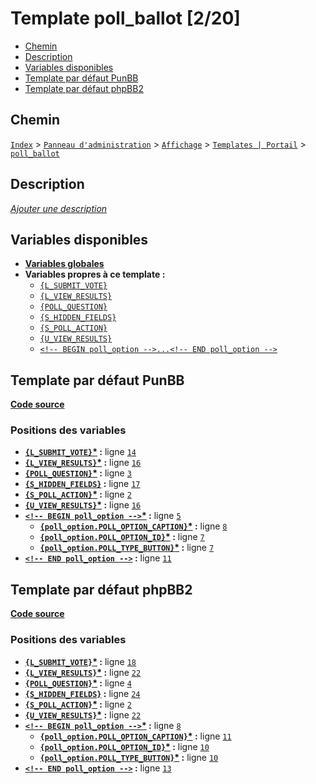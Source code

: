 # Template poll_ballot [2/20]
* [Chemin](#chemin)
* [Description](#description)
* [Variables disponibles](#variables-disponibles)
* [Template par défaut PunBB](#template-par-dfaut-punbb)
* [Template par défaut phpBB2](#template-par-dfaut-phpbb2)

## Chemin
[`Index`](http://votre-forum.appspot.com/#/admin/,&part=themes,&mode=portal&sub=templates,?mode=edit_portal&part=themes&sub=templates&t=908) > [`Panneau d'administration`](http://votre-forum.appspot.com/admin/#&part=themes,&mode=portal&sub=templates,?mode=edit_portal&part=themes&sub=templates&t=908) > [`Affichage`](http://votre-forum.appspot.com/admin/?part=themes#&mode=portal&sub=templates,?mode=edit_portal&part=themes&sub=templates&t=908) > [`Templates | Portail`](http://votre-forum.appspot.com/admin/?mode=portal&part=themes&sub=templates#?mode=edit_portal&part=themes&sub=templates&t=908) > [`poll_ballot`](http://votre-forum.appspot.com/admin/?mode=edit_portal&part=themes&sub=templates&t=908)

## Description
[*Ajouter une description*](https://fa-tvars.appspot.com/tpl/poll_ballot)

## Variables disponibles
* [__Variables globales__](../../variables_globales.md#readme)
* __Variables propres à ce template :__
    * [`{L_SUBMIT_VOTE}`](https://github.com/Etana/template/blob/master/var/L_SUBMIT_VOTE.md#readme)
    * [`{L_VIEW_RESULTS}`](https://github.com/Etana/template/blob/master/var/L_VIEW_RESULTS.md#readme)
    * [`{POLL_QUESTION}`](https://github.com/Etana/template/blob/master/var/POLL_QUESTION.md#readme)
    * [`{S_HIDDEN_FIELDS}`](https://github.com/Etana/template/blob/master/var/S_HIDDEN_FIELDS.md#readme)
    * [`{S_POLL_ACTION}`](https://github.com/Etana/template/blob/master/var/S_POLL_ACTION.md#readme)
    * [`{U_VIEW_RESULTS}`](https://github.com/Etana/template/blob/master/var/U_VIEW_RESULTS.md#readme)
    * [`<!-- BEGIN poll_option -->...<!-- END poll_option -->`](https://github.com/Etana/template/blob/master/var/poll_option.md#readme)

## Template par défaut PunBB

[__Code source__](../src/punbb/poll_ballot.tpl#files)

### Positions des variables 

* __[`{L_SUBMIT_VOTE}`](https://github.com/Etana/template/blob/master/var/L_SUBMIT_VOTE.md#readme)<a href="https://fa-tvars.appspot.com/var/L_SUBMIT_VOTE">*</a> :__ ligne [`14`](../src/punbb/poll_ballot.tpl#L14)
* __[`{L_VIEW_RESULTS}`](https://github.com/Etana/template/blob/master/var/L_VIEW_RESULTS.md#readme)<a href="https://fa-tvars.appspot.com/var/L_VIEW_RESULTS">*</a> :__ ligne [`16`](../src/punbb/poll_ballot.tpl#L16)
* __[`{POLL_QUESTION}`](https://github.com/Etana/template/blob/master/var/POLL_QUESTION.md#readme)<a href="https://fa-tvars.appspot.com/var/POLL_QUESTION">*</a> :__ ligne [`3`](../src/punbb/poll_ballot.tpl#L3)
* __[`{S_HIDDEN_FIELDS}`](https://github.com/Etana/template/blob/master/var/S_HIDDEN_FIELDS.md#readme) :__ ligne [`17`](../src/punbb/poll_ballot.tpl#L17)
* __[`{S_POLL_ACTION}`](https://github.com/Etana/template/blob/master/var/S_POLL_ACTION.md#readme)<a href="https://fa-tvars.appspot.com/var/S_POLL_ACTION">*</a> :__ ligne [`2`](../src/punbb/poll_ballot.tpl#L2)
* __[`{U_VIEW_RESULTS}`](https://github.com/Etana/template/blob/master/var/U_VIEW_RESULTS.md#readme)<a href="https://fa-tvars.appspot.com/var/U_VIEW_RESULTS">*</a> :__ ligne [`16`](../src/punbb/poll_ballot.tpl#L16)
* __[`<!-- BEGIN poll_option -->`](https://github.com/Etana/template/blob/master/var/poll_option.md#readme)<a href="https://fa-tvars.appspot.com/var/poll_option">*</a> :__ ligne [`5`](../src/punbb/poll_ballot.tpl#L5)
    * __[`{poll_option.POLL_OPTION_CAPTION}`](https://github.com/Etana/template/blob/master/var/poll_option.POLL_OPTION_CAPTION.md#readme)<a href="https://fa-tvars.appspot.com/var/poll_option.POLL_OPTION_CAPTION">*</a> :__ ligne [`8`](../src/punbb/poll_ballot.tpl#L8)
    * __[`{poll_option.POLL_OPTION_ID}`](https://github.com/Etana/template/blob/master/var/poll_option.POLL_OPTION_ID.md#readme)<a href="https://fa-tvars.appspot.com/var/poll_option.POLL_OPTION_ID">*</a> :__ ligne [`7`](../src/punbb/poll_ballot.tpl#L7)
    * __[`{poll_option.POLL_TYPE_BUTTON}`](https://github.com/Etana/template/blob/master/var/poll_option.POLL_TYPE_BUTTON.md#readme)<a href="https://fa-tvars.appspot.com/var/poll_option.POLL_TYPE_BUTTON">*</a> :__ ligne [`7`](../src/punbb/poll_ballot.tpl#L7)
* __[`<!-- END poll_option -->`](https://github.com/Etana/template/blob/master/var/poll_option.md#readme) :__ ligne [`11`](../src/punbb/poll_ballot.tpl#L11)


## Template par défaut phpBB2

[__Code source__](../src/subsilver/poll_ballot.tpl#files)

### Positions des variables 

* __[`{L_SUBMIT_VOTE}`](https://github.com/Etana/template/blob/master/var/L_SUBMIT_VOTE.md#readme)<a href="https://fa-tvars.appspot.com/var/L_SUBMIT_VOTE">*</a> :__ ligne [`18`](../src/subsilver/poll_ballot.tpl#L18)
* __[`{L_VIEW_RESULTS}`](https://github.com/Etana/template/blob/master/var/L_VIEW_RESULTS.md#readme)<a href="https://fa-tvars.appspot.com/var/L_VIEW_RESULTS">*</a> :__ ligne [`22`](../src/subsilver/poll_ballot.tpl#L22)
* __[`{POLL_QUESTION}`](https://github.com/Etana/template/blob/master/var/POLL_QUESTION.md#readme)<a href="https://fa-tvars.appspot.com/var/POLL_QUESTION">*</a> :__ ligne [`4`](../src/subsilver/poll_ballot.tpl#L4)
* __[`{S_HIDDEN_FIELDS}`](https://github.com/Etana/template/blob/master/var/S_HIDDEN_FIELDS.md#readme) :__ ligne [`24`](../src/subsilver/poll_ballot.tpl#L24)
* __[`{S_POLL_ACTION}`](https://github.com/Etana/template/blob/master/var/S_POLL_ACTION.md#readme)<a href="https://fa-tvars.appspot.com/var/S_POLL_ACTION">*</a> :__ ligne [`2`](../src/subsilver/poll_ballot.tpl#L2)
* __[`{U_VIEW_RESULTS}`](https://github.com/Etana/template/blob/master/var/U_VIEW_RESULTS.md#readme)<a href="https://fa-tvars.appspot.com/var/U_VIEW_RESULTS">*</a> :__ ligne [`22`](../src/subsilver/poll_ballot.tpl#L22)
* __[`<!-- BEGIN poll_option -->`](https://github.com/Etana/template/blob/master/var/poll_option.md#readme)<a href="https://fa-tvars.appspot.com/var/poll_option">*</a> :__ ligne [`8`](../src/subsilver/poll_ballot.tpl#L8)
    * __[`{poll_option.POLL_OPTION_CAPTION}`](https://github.com/Etana/template/blob/master/var/poll_option.POLL_OPTION_CAPTION.md#readme)<a href="https://fa-tvars.appspot.com/var/poll_option.POLL_OPTION_CAPTION">*</a> :__ ligne [`11`](../src/subsilver/poll_ballot.tpl#L11)
    * __[`{poll_option.POLL_OPTION_ID}`](https://github.com/Etana/template/blob/master/var/poll_option.POLL_OPTION_ID.md#readme)<a href="https://fa-tvars.appspot.com/var/poll_option.POLL_OPTION_ID">*</a> :__ ligne [`10`](../src/subsilver/poll_ballot.tpl#L10)
    * __[`{poll_option.POLL_TYPE_BUTTON}`](https://github.com/Etana/template/blob/master/var/poll_option.POLL_TYPE_BUTTON.md#readme)<a href="https://fa-tvars.appspot.com/var/poll_option.POLL_TYPE_BUTTON">*</a> :__ ligne [`10`](../src/subsilver/poll_ballot.tpl#L10)
* __[`<!-- END poll_option -->`](https://github.com/Etana/template/blob/master/var/poll_option.md#readme) :__ ligne [`13`](../src/subsilver/poll_ballot.tpl#L13)
